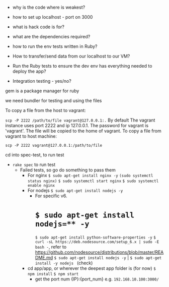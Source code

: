 - why is the code where is weakest?
- how to set up localhost - port on 3000
- what is hack code is for?
- what are the dependencies required?
- how to run the env tests written in Ruby?  

- How to transfer/send data from our localhost to our VM?
- Run the Ruby tests to ensure the dev env has everything needed to deploy the app?
- Integration testing - yes/no?

gem is a package manager for ruby

we need bundler for testing and using the files  

To copy a file from the host to vagrant:

`scp -P 2222 /path/to/file vagrant@127.0.0.1:.`
By default The vagrant instance uses port 2222 and ip 127.0.0.1. The password for vagrant is 'vagrant'. The file will be copied to the home of vagrant.
To copy a file from vagrant to host machine:

`scp -P 2222 vagrant@127.0.0.1:/path/to/file`

cd into spec-test, to run test
- `rake spec` to run test
    - Failed tests, so go do something to pass them
        - For nginx
            `$ sudo apt-get install nginx -y`
            `(sudo systemctl status nginx)`
            `$ sudo systemctl start nginx`
            `$ sudo systemctl enable nginx`
        - For nodejs
            `$ sudo apt-get install nodejs -y`
            - For specific v6.
                # `$ sudo apt-get install nodejs=** -y`
                `$ sudo apt-get install python-software-properties -y`
                `$ curl -sL https://deb.nodesource.com/setup_6.x | sudo -E bash -`, refer to https://github.com/nodesource/distributions/blob/master/README.md
                `$ sudo apt-get install nodejs -y` | `$ sudo apt-get install -y nodejs ` (check)
        - cd app/app, or wherever the deepest app folder is (for now)
            `$ npm install`
            `$ npm start`
            - get the port num
            {IP}:{port_num}
            e.g. `192.168.10.100:3000/`

